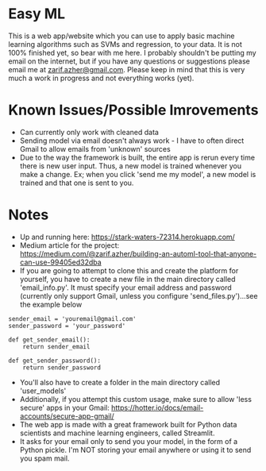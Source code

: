 # Easy ML

This is a web app/website which you can use to apply basic machine learning algorithms such as SVMs and regression, to your data. It is not 100% finished yet, so bear with me here. I probably shouldn't be putting my email on the internet, but if you have any questions or suggestions please email me at zarif.azher@gmail.com. Please keep in mind that this is very much a work in progress and not everything works (yet).

# Known Issues/Possible Imrovements
- Can currently only work with cleaned data
- Sending model via email doesn't always work - I have to often direct Gmail to allow emails from 'unknown' sources
- Due to the way the framework is built, the entire app is rerun every time there is new user input. Thus, a new model is trained whenever you make a change. Ex; when you click 'send me my model', a new model is trained and that one is sent to you.

# Notes
- Up and running here: https://stark-waters-72314.herokuapp.com/
- Medium article for the project: https://medium.com/@zarif.azher/building-an-automl-tool-that-anyone-can-use-99405ed32dba
- If you are going to attempt to clone this and create the platform for yourself, you have to create a new file in the main directory called 'email_info.py'. It must specify your email address and password (currently only support Gmail, unless you configure 'send_files.py')...see the example below
```shell
sender_email = 'youremail@gmail.com'
sender_password = 'your_password'

def get_sender_email():
    return sender_email

def get_sender_password():
    return sender_password
```
- You'll also have to create a folder in the main directory called 'user_models'
- Additionally, if you attempt this custom usage, make sure to allow 'less secure' apps in your Gmail: https://hotter.io/docs/email-accounts/secure-app-gmail/
- The web app is made with a great framework built for Python data scientists and machine learning engineers, called Streamlit.
- It asks for your email only to send you your model, in the form of a Python pickle. I'm NOT storing your email anywhere or using it to send you spam mail.
